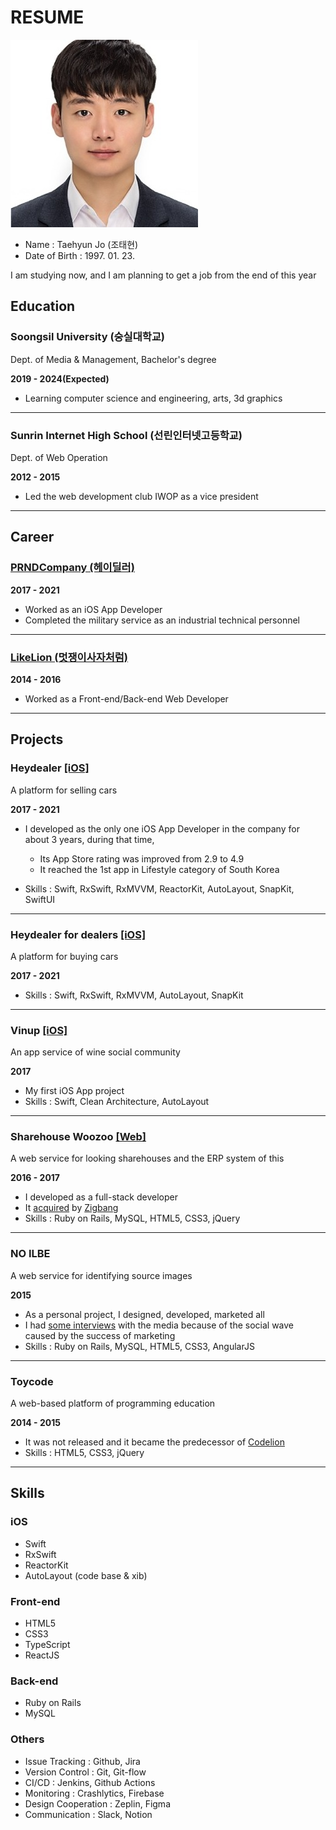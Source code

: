 # RESUME

![face](https://github.com/byoth/RESUME/blob/main/img/face.jpeg?raw=true)

- Name : Taehyun Jo (조태현)
- Date of Birth : 1997. 01. 23.

I am studying now, and I am planning to get a job from the end of this year

## Education

### Soongsil University (숭실대학교)
  
Dept. of Media & Management, Bachelor's degree

**2019 - 2024(Expected)**

- Learning computer science and engineering, arts, 3d graphics

---

### Sunrin Internet High School (선린인터넷고등학교)

Dept. of Web Operation

**2012 - 2015**

- Led the web development club IWOP as a vice president

---

## Career

### [PRNDCompany (헤이딜러)](https://prnd.co.kr/)

**2017 - 2021**

- Worked as an iOS App Developer
- Completed the military service as an industrial technical personnel

---

### [LikeLion (멋쟁이사자처럼)](https://likelion.net/)

**2014 - 2016**

- Worked as a Front-end/Back-end Web Developer

---

## Projects

### Heydealer [[iOS]](https://apps.apple.com/kr/app/id980166975)

A platform for selling cars

**2017 - 2021**

- I developed as the only one iOS App Developer in the company for about 3 years, during that time,
  - Its App Store rating was improved from 2.9 to 4.9
  - It reached the 1st app in Lifestyle category of South Korea

- Skills : Swift, RxSwift, RxMVVM, ReactorKit, AutoLayout, SnapKit, SwiftUI

---

### Heydealer for dealers [[iOS]](https://apps.apple.com/kr/app/id1147518289)

A platform for buying cars

**2017 - 2021**

- Skills : Swift, RxSwift, RxMVVM, AutoLayout, SnapKit

---

### Vinup [[iOS]](https://apps.apple.com/kr/app/id1157894937)

An app service of wine social community

**2017**

- My first iOS App project
- Skills : Swift, Clean Architecture, AutoLayout

---

### Sharehouse Woozoo [[Web]](https://www.woozoo.kr/)

A web service for looking sharehouses and the ERP system of this

**2016 - 2017**

- I developed as a full-stack developer
- It [acquired](https://platum.kr/archives/120660) by [Zigbang](https://www.zigbang.com/)
- Skills : Ruby on Rails, MySQL, HTML5, CSS3, jQuery

---

### NO ILBE

A web service for identifying source images

**2015**

- As a personal project, I designed, developed, marketed all
- I had [some interviews](https://www.bloter.net/newsView/blt201510210006) with the media because of the social wave caused by the success of marketing
- Skills : Ruby on Rails, MySQL, HTML5, CSS3, AngularJS

---

### Toycode

A web-based platform of programming education

**2014 - 2015**

- It was not released and it became the predecessor of [Codelion](https://codelion.net/)
- Skills : HTML5, CSS3, jQuery

---

## Skills

### iOS

- Swift
- RxSwift
- ReactorKit
- AutoLayout (code base & xib)

### Front-end

- HTML5
- CSS3
- TypeScript
- ReactJS

### Back-end

- Ruby on Rails
- MySQL

### Others

- Issue Tracking : Github, Jira
- Version Control : Git, Git-flow
- CI/CD : Jenkins, Github Actions
- Monitoring : Crashlytics, Firebase
- Design Cooperation : Zeplin, Figma
- Communication : Slack, Notion
